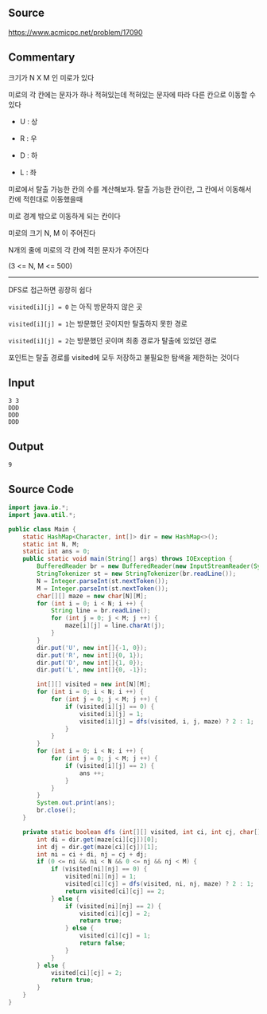 ## Source

https://www.acmicpc.net/problem/17090  
  
## Commentary
  
크기가 N X M 인 미로가 있다  
  
미로의 각 칸에는 문자가 하나 적혀있는데 적혀있는 문자에 따라 다른 칸으로 이동할 수 있다  
  
- U : 상  
  
- R : 우  
  
- D : 하  
  
- L : 좌  
  
미로에서 탈출 가능한 칸의 수를 계산해보자. 탈출 가능한 칸이란, 그 칸에서 이동해서 칸에 적힌대로 이동했을때  
  
미로 경계 밖으로 이동하게 되는 칸이다  
  
미로의 크기 N, M 이 주어진다  
  
N개의 줄에 미로의 각 칸에 적힌 문자가 주어진다  
  
(3 <= N, M <= 500)  
  
---  
  
DFS로 접근하면 굉장히 쉽다  
  
`visited[i][j] = 0` 는 아직 방문하지 않은 곳 

`visited[i][j] = 1`는 방문했던 곳이지만 탈출하지 못한 경로

`visited[i][j] = 2`는 방문했던 곳이며 최종 경로가 탈출에 있었던 경로

포인트는 탈출 경로를 visited에 모두 저장하고 불필요한 탐색을 제한하는 것이다


## Input

```
3 3  
DDD  
DDD  
DDD  
```

## Output

```
9
```

## Source Code

```java
import java.io.*;
import java.util.*;

public class Main {
    static HashMap<Character, int[]> dir = new HashMap<>();
    static int N, M;
    static int ans = 0;
    public static void main(String[] args) throws IOException {
        BufferedReader br = new BufferedReader(new InputStreamReader(System.in));
        StringTokenizer st = new StringTokenizer(br.readLine());
        N = Integer.parseInt(st.nextToken());
        M = Integer.parseInt(st.nextToken());
        char[][] maze = new char[N][M];
        for (int i = 0; i < N; i ++) {
            String line = br.readLine();
            for (int j = 0; j < M; j ++) {
                maze[i][j] = line.charAt(j);
            }
        }
        dir.put('U', new int[]{-1, 0});
        dir.put('R', new int[]{0, 1});
        dir.put('D', new int[]{1, 0});
        dir.put('L', new int[]{0, -1});

        int[][] visited = new int[N][M];
        for (int i = 0; i < N; i ++) {
            for (int j = 0; j < M; j ++) {
                if (visited[i][j] == 0) {
                    visited[i][j] = 1;
                    visited[i][j] = dfs(visited, i, j, maze) ? 2 : 1;
                }
            }
        }
        for (int i = 0; i < N; i ++) {
            for (int j = 0; j < M; j ++) {
                if (visited[i][j] == 2) {
                    ans ++;
                }
            }
        }
        System.out.print(ans);
        br.close();
    }

    private static boolean dfs (int[][] visited, int ci, int cj, char[][] maze) {
        int di = dir.get(maze[ci][cj])[0];
        int dj = dir.get(maze[ci][cj])[1];
        int ni = ci + di, nj = cj + dj;
        if (0 <= ni && ni < N && 0 <= nj && nj < M) {
            if (visited[ni][nj] == 0) {
                visited[ni][nj] = 1;
                visited[ci][cj] = dfs(visited, ni, nj, maze) ? 2 : 1;
                return visited[ci][cj] == 2;
            } else {
                if (visited[ni][nj] == 2) {
                    visited[ci][cj] = 2;
                    return true;
                } else {
                    visited[ci][cj] = 1;
                    return false;
                }
            }
        } else {
            visited[ci][cj] = 2;
            return true;
        }
    }
}
```
